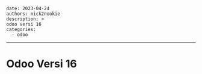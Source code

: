 ```
date: 2023-04-24
authors: nick2nookie
description: >
odoo versi 16
categories:
  - odoo
  ```
---


# Odoo Versi 16
